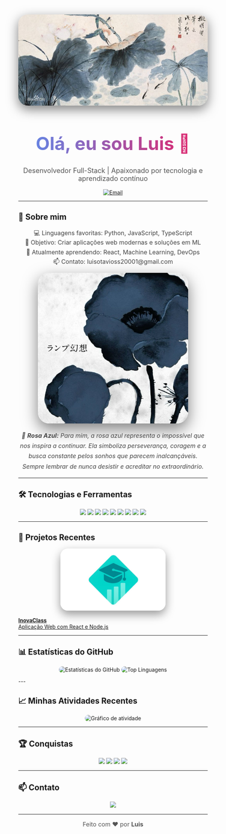 <p align="center">
  <img src="assets/banner.jpg" alt="Banner do Perfil" width="900" style="border-radius:25px; box-shadow: 0px 10px 30px rgba(0,0,0,0.5);"/>
</p>

<h1 align="center" style="background: linear-gradient(90deg, #5A8DEE, #E91E63); -webkit-background-clip: text; color: transparent; font-size:48px; font-weight:bold;">
  Olá, eu sou Luis 👋
</h1>
<p align="center" style="font-size:18px; color:#555;">Desenvolvedor Full-Stack | Apaixonado por tecnologia e aprendizado contínuo</p>

<p align="center">
  <a href="mailto:luisotavioss20001@gmail.com">
    <img src="https://img.shields.io/badge/Email-D14836?style=for-the-badge&logo=gmail&logoColor=white" alt="Email"/>
  </a>
</p>

---

## 🌱 Sobre mim
<p align="center" style="font-size:16px; color:#444; max-width:700px; line-height:1.6;">
💻 Linguagens favoritas: Python, JavaScript, TypeScript  <br/>
🎯 Objetivo: Criar aplicações web modernas e soluções em ML  <br/>
🌱 Atualmente aprendendo: React, Machine Learning, DevOps  <br/>
📫 Contato: luisotavioss20001@gmail.com
</p>

<p align="center" style="margin-bottom:12px;">
  <img src="assets/foto.jpg" alt="foto da rosa azul" width="400" style="border-radius:30px; box-shadow: 0px 15px 40px rgba(0,0,0,0.5);"/>
</p>

<p align="center" style="font-size:16px; max-width:650px; line-height:1.7; color:#444; font-style:italic;">
🌹 <b>Rosa Azul:</b> Para mim, a rosa azul representa o impossível que nos inspira a continuar. Ela simboliza perseverança, coragem e a busca constante pelos sonhos que parecem inalcançáveis. Sempre lembrar de nunca desistir e acreditar no extraordinário.
</p>

---

## 🛠 Tecnologias e Ferramentas
<p align="center">
  <img src="https://img.shields.io/badge/Python-5A8DEE?style=for-the-badge&logo=python&logoColor=white"/>
  <img src="https://img.shields.io/badge/JavaScript-F7DF1E?style=for-the-badge&logo=javascript&logoColor=black"/>
  <img src="https://img.shields.io/badge/TypeScript-3178C6?style=for-the-badge&logo=typescript&logoColor=white"/>
  <img src="https://img.shields.io/badge/React-61DAFB?style=for-the-badge&logo=react&logoColor=white"/>
  <img src="https://img.shields.io/badge/Node.js-3C873A?style=for-the-badge&logo=node.js&logoColor=white"/>
  <img src="https://img.shields.io/badge/Express-8E44AD?style=for-the-badge&logo=express&logoColor=white"/>
  <img src="https://img.shields.io/badge/SQL-3498DB?style=for-the-badge&logo=mysql&logoColor=white"/>
  <img src="https://img.shields.io/badge/Git-F1502F?style=for-the-badge&logo=git&logoColor=white"/>
  <img src="https://img.shields.io/badge/Docker-2496ED?style=for-the-badge&logo=docker&logoColor=white"/>
</p>

---

## 🚀 Projetos Recentes
<p align="center">
  <a href="https://github.com/LuisSarache/InovaClass-frontEnd" title="InovaClass: Aplicação Web com React e Node.js">
    <img src="assets/iinovaclass.png" alt="InovaClass" width="280" style="border-radius:20px; box-shadow: 0px 10px 25px rgba(0,0,0,0.4);"/>
    <p><b>InovaClass</b><br/>Aplicação Web com React e Node.js</p>
  </a>


---

## 📊 Estatísticas do GitHub
<p align="center">
  <img src="https://github-readme-stats.vercel.app/api?username=LuisSarache&show_icons=true&theme=radical" alt="Estatísticas do GitHub" style="border-radius:15px;"/>
  <img src="https://github-readme-stats.vercel.app/api/top-langs/?username=LuisSarache&layout=compact&theme=radical" alt="Top Linguagens" style="border-radius:15px;"/>
</p>
---

## 📈 Minhas Atividades Recentes
<p align="center">
  <img src="https://github-readme-activity-graph.vercel.app/graph?username=LuisSarache&theme=react-dark&area=true" alt="Gráfico de atividade" style="border-radius:20px;"/>
</p>

---

## 🏆 Conquistas
<p align="center">
  <img src="https://img.shields.io/badge/GitHub-Achiever-brightgreen?style=for-the-badge&logo=github"/>
  <img src="https://img.shields.io/badge/100+Commits-Completed-blue?style=for-the-badge&logo=github"/>
  <img src="https://img.shields.io/badge/Portfolio-Built-red?style=for-the-badge&logo=react"/>
  <img src="https://img.shields.io/badge/MachineLearning-Learning-orange?style=for-the-badge&logo=tensorflow"/>
</p>

---

## 📫 Contato
<p align="center">
  <a href="mailto:luisotavioss20001@gmail.com">
    <img src="https://img.shields.io/badge/Email-Email-D14836?style=for-the-badge&logo=gmail&logoColor=white"/>
  </a>
</p>

---

<p align="center" style="font-size:16px; color:#555;">
  Feito com ❤️ por <b>Luis</b>
</p>
